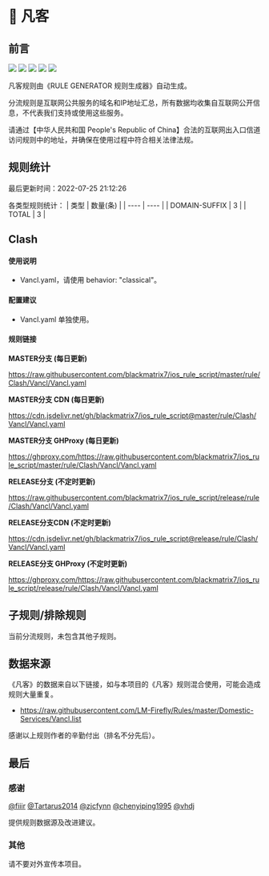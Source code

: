 # 🧸 凡客

## 前言

![](https://shields.io/badge/-移除重复规则-ff69b4) ![](https://shields.io/badge/-DOMAIN与DOMAIN--SUFFIX合并-green) ![](https://shields.io/badge/-DOMAIN--SUFFIX间合并-critical) ![](https://shields.io/badge/-DOMAIN--SUFFIX与DOMAIN--KEYWORD合并-blue) ![](https://shields.io/badge/-IP--CIDR(6)合并-blueviolet) 

凡客规则由《RULE GENERATOR 规则生成器》自动生成。

分流规则是互联网公共服务的域名和IP地址汇总，所有数据均收集自互联网公开信息，不代表我们支持或使用这些服务。

请通过【中华人民共和国 People's Republic of China】合法的互联网出入口信道访问规则中的地址，并确保在使用过程中符合相关法律法规。

## 规则统计

最后更新时间：2022-07-25 21:12:26

各类型规则统计：
| 类型 | 数量(条)  | 
| ---- | ----  |
| DOMAIN-SUFFIX | 3  | 
| TOTAL | 3  | 


## Clash 

#### 使用说明
- Vancl.yaml，请使用 behavior: "classical"。

#### 配置建议
- Vancl.yaml 单独使用。

#### 规则链接
**MASTER分支 (每日更新)**

https://raw.githubusercontent.com/blackmatrix7/ios_rule_script/master/rule/Clash/Vancl/Vancl.yaml

**MASTER分支 CDN (每日更新)**

https://cdn.jsdelivr.net/gh/blackmatrix7/ios_rule_script@master/rule/Clash/Vancl/Vancl.yaml

**MASTER分支 GHProxy (每日更新)**

https://ghproxy.com/https://raw.githubusercontent.com/blackmatrix7/ios_rule_script/master/rule/Clash/Vancl/Vancl.yaml

**RELEASE分支 (不定时更新)**

https://raw.githubusercontent.com/blackmatrix7/ios_rule_script/release/rule/Clash/Vancl/Vancl.yaml

**RELEASE分支CDN (不定时更新)**

https://cdn.jsdelivr.net/gh/blackmatrix7/ios_rule_script@release/rule/Clash/Vancl/Vancl.yaml

**RELEASE分支 GHProxy (不定时更新)**

https://ghproxy.com/https://raw.githubusercontent.com/blackmatrix7/ios_rule_script/release/rule/Clash/Vancl/Vancl.yaml

## 子规则/排除规则


当前分流规则，未包含其他子规则。

## 数据来源

《凡客》的数据来自以下链接，如与本项目的《凡客》规则混合使用，可能会造成规则大量重复。

- https://raw.githubusercontent.com/LM-Firefly/Rules/master/Domestic-Services/Vancl.list


感谢以上规则作者的辛勤付出（排名不分先后）。

## 最后

### 感谢

[@fiiir](https://github.com/fiiir) [@Tartarus2014](https://github.com/Tartarus2014) [@zjcfynn](https://github.com/zjcfynn) [@chenyiping1995](https://github.com/chenyiping1995) [@vhdj](https://github.com/vhdj)

提供规则数据源及改进建议。

### 其他

请不要对外宣传本项目。